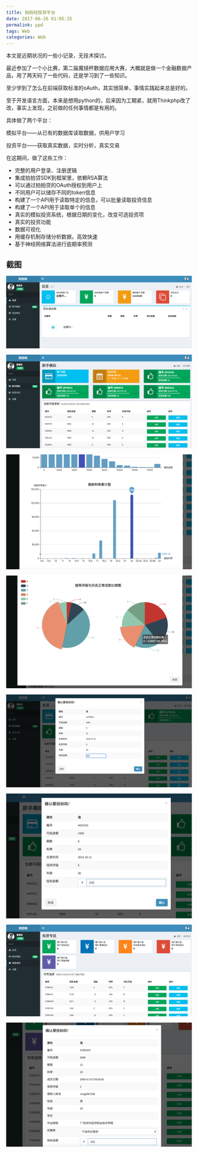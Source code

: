 ```yaml
---
title: 拍拍哒投资平台
date: 2017-06-26 01:05:25
permalink: ppd
tags: Web
categories: Web
---
```


本文是近期状况的一些小记录，无技术探讨。

最近参加了一个小比赛，第二届魔镜杯数据应用大赛，大概就是做一个金融数据产品，用了两天码了一些代码，还是学习到了一些知识。

至少学到了怎么在前端获取标准的oAuth，其实很简单，事情实践起来总是好的。

至于开发语言方面，本来是想用python的，后来因为工期紧，就用Thinkphp改了改，事实上发现，之前做的任何事情都是有用的。

具体做了两个平台：

模拟平台——从已有的数据库读取数据，供用户学习

投资平台——获取真实数据，实时分析，真实交易

在这期间，做了这些工作：

* 完整的用户登录、注册逻辑
* 集成拍拍贷SDK到框架里，依赖RSA算法
* 可以通过拍拍贷的OAuth授权到用户上
* 不同用户可以储存不同的token信息
* 构建了一个API用于读取特定的信息，可以批量读取投资信息
* 构建了一个API用于读取单个的信息
* 真实的模拟投资系统，根据日期的变化，改变可选投资项
* 真实的投资功能
* 数据可视化
* 用缓存机制存储分析数据，高效快速
* 基于神经网络算法进行逾期率预测

## 截图

![](/content/images/ppd/1.png)

![](/content/images/ppd/2.png)

![](/content/images/ppd/3.png)

![](/content/images/ppd/4.png)

![](/content/images/ppd/5.png)

![](/content/images/ppd/6.png)

![](/content/images/ppd/7.png)

![](/content/images/ppd/8.png)